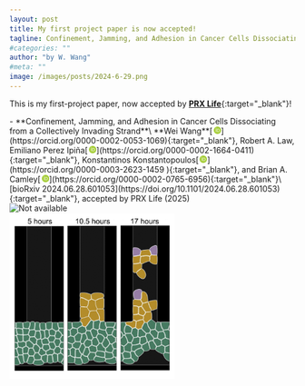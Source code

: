 ```yaml
---
layout: post
title: My first project paper is now accepted!
tagline: Confinement, Jamming, and Adhesion in Cancer Cells Dissociating from a Collectively Invading Strand
#categories: ""
author: "by W. Wang"
#meta: ""
image: /images/posts/2024-6-29.png
---
```

This is my first-project paper, now accepted by [**PRX Life**](https://journals.aps.org/prxlife/accepted/42076Ia5I861610910161827acaeded85f2d8eaaa){:target="_blank"}!

<script type="text/javascript" src="https://d1bxh8uas1mnw7.cloudfront.net/assets/embed.js"></script>

<style>
    .image-container {
        display: flex;
        flex-wrap: wrap;
        align-items: flex-start; /* Align images to the top */
    }

    /* First image: Fixed width */
    .image-container img:first-child {
        width: 600px;
        height: auto;
        display: block;
    }

    /* Second image: Adjust width HERE */
    .image-container img:last-child {
        width: 290px;
        /* Change this to set width */
        height: 290px;
        /* Matches first image's height */
        display: block;
    }

    @media (max-width: 700px) {

        /* Adjust threshold if needed */
        .image-container {
            flex-direction: column;
            align-items: center;
        }

        /* Keep original sizes when stacked */
        .image-container img:first-child,
        .image-container img:last-child {
            width: 600px;
            height: auto;
        }
    }
</style>


<div class="altmetric-embed altmetric-badge-popover-left" data-badge-type="donut" data-doi="10.1101/2024.06.28.601053" style="float:right"></div>
- **Confinement, Jamming, and Adhesion in Cancer Cells Dissociating from a Collectively Invading Strand**\
**Wei Wang**[<img src='/images/orcid.logo.icon.svg' onerror="this.style.display='none'" alt="" width="13px" style="padding:0 0.1px 0 2px"/>](https://orcid.org/0000-0002-0053-1069){:target="_blank"}, Robert A. Law, Emiliano Perez Ipiña[<img src='/images/orcid.logo.icon.svg' onerror="this.style.display='none'" alt="" width="13px" style="padding:0 0.1px 0 2px"/>](https://orcid.org/0000-0002-1664-0411){:target="_blank"}, Konstantinos Konstantopoulos[<img src='/images/orcid.logo.icon.svg' onerror="this.style.display='none'" alt="" width="13px" style="padding:0 0.1px 0 2px"/>](https://orcid.org/0000-0003-2623-1459
){:target="_blank"}, and Brian A. Camley[<img src='/images/orcid.logo.icon.svg' onerror="this.style.display='none'" alt="" width="13px" style="padding:0 0.1px 0 2px"/>](https://orcid.org/0000-0002-0765-6956){:target="_blank"}\
[bioRxiv 2024.06.28.601053](https://doi.org/10.1101/2024.06.28.601053){:target="_blank"}, accepted by PRX Life (2025)
&ensp;

<!--
<img src='{{page.image}}' alt="Not available" title="{{page.title}}" style="width:600px;"/>
-->

<div class="image-container">
    <img src="{{page.image}}" alt="Not available" title="{{page.title}}">
    <img src="/images/posts/2025-2-20.png" alt="Not available" title="{{page.title}}" style="padding:2px 0 0 0;">
</div>